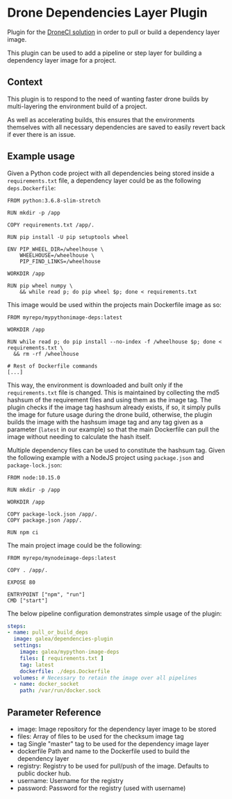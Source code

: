 # Drone Dependencies Layer Plugin
Plugin for the [DroneCI solution](https://drone.io) in order to pull or build a dependency layer image.

This plugin can be used to add a pipeline or step layer for building a dependency
layer image for a project.

## Context

This plugin is to respond to the need of wanting faster drone builds by multi-layering the environment build
of a project.

As well as accelerating builds, this ensures that the environments themselves with all necessary dependencies
are saved to easily revert back if ever there is an issue.

## Example usage

Given a Python code project with all dependencies being stored inside a `requirements.txt` file, a dependency layer
could be as the following `deps.Dockerfile`:

```docker
FROM python:3.6.8-slim-stretch

RUN mkdir -p /app

COPY requirements.txt /app/.

RUN pip install -U pip setuptools wheel

ENV PIP_WHEEL_DIR=/wheelhouse \
    WHEELHOUSE=/wheelhouse \
    PIP_FIND_LINKS=/wheelhouse

WORKDIR /app

RUN pip wheel numpy \
    && while read p; do pip wheel $p; done < requirements.txt
```

This image would be used within the projects main Dockerfile image as so:

```docker
FROM myrepo/mypythonimage-deps:latest

WORKDIR /app

RUN while read p; do pip install --no-index -f /wheelhouse $p; done < requirements.txt \
  && rm -rf /wheelhouse
 
# Rest of Dockerfile commands
[...]
```

This way, the environment is downloaded and built only if the `requirements.txt` file is changed.
This is maintained by collecting the md5 hashsum of the requirement files and using them as the image tag.
The plugin checks if the image tag hashsum already exists, if so, it simply pulls the image for future usage during the
drone build, otherwise, the plugin builds the image with the hashsum image tag and any tag given as a parameter
(`latest` in our example) so that the main Dockerfile can pull the image without needing to calculate the hash itself. 

Multiple dependency files can be used to constitute the hashsum tag.
Given the following example with a NodeJS project using `package.json` and `package-lock.json`:

```docker
FROM node:10.15.0

RUN mkdir -p /app

WORKDIR /app

COPY package-lock.json /app/.
COPY package.json /app/.

RUN npm ci
```

The main project image could be the following:

```docker
FROM myrepo/mynodeimage-deps:latest

COPY . /app/.

EXPOSE 80

ENTRYPOINT ["npm", "run"]
CMD ["start"]
```
 
The below pipeline configuration demonstrates simple usage of the plugin:

```yaml
steps:
- name: pull_or_build_deps
  image: galea/dependencies-plugin
  settings:
    image: galea/mypython-image-deps
    files: [ requirements.txt ]
    tag: latest
    dockerfile: ./deps.Dockerfile
  volumes: # Necessary to retain the image over all pipelines
  - name: docker_socket
    path: /var/run/docker.sock
```

## Parameter Reference

- image:
    Image repository for the dependency layer image to be stored
- files:
    Array of files to be used for the checksum image tag
- tag
    Single "master" tag to be used for the dependency image layer
- dockerfile
    Path and name to the Dockerfile used to build the dependency layer
- registry:
    Registry to be used for pull/push of the image. Defaults to public docker hub.
- username:
    Username for the registry
- password:
    Password for the registry (used with username)
